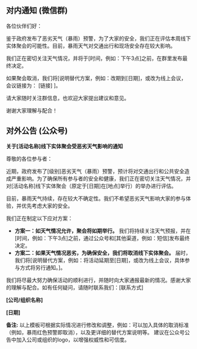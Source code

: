 ## 对内通知 (微信群)

各位伙伴们好：

鉴于政府发布了恶劣天气（暴雨）预警，为了大家的安全，我们正在评估本周线下实体聚会的可能性。目前，暴雨天气对交通出行和现场安全存在较大影响。

我们正在密切关注天气情况，并将于[时间，例如：下午3点]之前，在群里发布最终决定。

如果聚会取消，我们将[说明替代方案，例如：改期到[日期]，或改为线上会议，会议链接为： [链接] ]。

请大家随时关注群信息，也欢迎大家提出建议和意见。

谢谢大家理解与配合！


## 对外公告 (公众号)

**关于[活动名称]线下实体聚会受恶劣天气影响的通知**

尊敬的各位参与者：

近期，政府发布了[级别]恶劣天气（暴雨）预警，预计将对交通出行和公共安全造成严重影响。为了确保所有参与者的安全和健康，我们正在密切关注天气情况，并对[活动名称]线下实体聚会（原定于[日期]在[地点]举行）的举办进行评估。

目前，暴雨天气持续，存在较大不确定性。我们不希望恶劣天气影响大家的参与体验，并优先考虑大家的安全。

我们正在制定以下应对方案：

* **方案一：如天气情况允许，聚会将如期举行。** 我们将持续关注天气预报，并在[时间，例如：下午3点]之前，通过公众号和[其他渠道，例如：短信]发布最终决定。
* **方案二：如果天气情况恶劣，为确保安全，我们将取消线下实体聚会。**  届时，我们将[说明替代方案，例如：将活动延期至[日期]，或改为线上会议，具体参与方式将另行通知。]。

我们将尽最大努力确保活动的顺利进行，并随时向大家通报最新的情况。感谢大家的理解与配合。如有任何疑问，请随时联系我们：[联系方式]


**[公司/组织名称]**

**[日期]**


**备注:**  以上模板可根据实际情况进行修改和调整，例如：可以加入具体的取消标准（例如，暴雨红色预警即取消），以及更详细的替代方案说明等。  建议在公众号公告中加入公司或组织的logo，以增强权威性和可信度。
